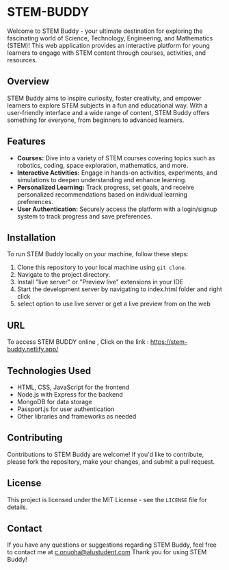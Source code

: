# STEM-BUDDY

Welcome to STEM Buddy - your ultimate destination for exploring the fascinating world of Science, Technology, Engineering, and Mathematics (STEM)! This web application provides an interactive platform for young learners to engage with STEM content through courses, activities, and resources.

## Overview

STEM Buddy aims to inspire curiosity, foster creativity, and empower learners to explore STEM subjects in a fun and educational way. With a user-friendly interface and a wide range of content, STEM Buddy offers something for everyone, from beginners to advanced learners.

## Features

- **Courses:** Dive into a variety of STEM courses covering topics such as robotics, coding, space exploration, mathematics, and more.
- **Interactive Activities:** Engage in hands-on activities, experiments, and simulations to deepen understanding and enhance learning.
- **Personalized Learning:** Track progress, set goals, and receive personalized recommendations based on individual learning preferences.
- **User Authentication:** Securely access the platform with a login/signup system to track progress and save preferences.

## Installation

To run STEM Buddy locally on your machine, follow these steps:

1. Clone this repository to your local machine using `git clone`.
2. Navigate to the project directory.
3. Install "live server" or "Preview live" extensions in your IDE
4. Start the development server by navigating to index.html folder and right click
5. select option to use live server or get a live preview from on the web

## URL
To access STEM BUDDY online , Click on the link : https://stem-buddy.netlify.app/

## Technologies Used

- HTML, CSS, JavaScript for the frontend
- Node.js with Express for the backend
- MongoDB for data storage
- Passport.js for user authentication
- Other libraries and frameworks as needed

## Contributing

Contributions to STEM Buddy are welcome! If you'd like to contribute, please fork the repository, make your changes, and submit a pull request. 

## License

This project is licensed under the MIT License - see the `LICENSE` file for details.

## Contact

If you have any questions or suggestions regarding STEM Buddy, feel free to contact me at c.onuoha@alustudent.com
Thank you for using STEM Buddy!
